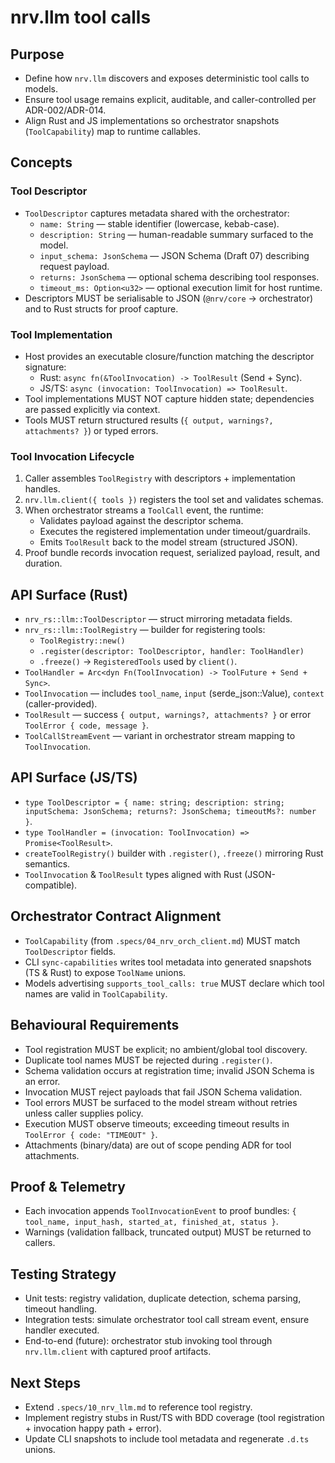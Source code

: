 # nrv.llm tool calls

## Purpose
- Define how `nrv.llm` discovers and exposes deterministic tool calls to models.
- Ensure tool usage remains explicit, auditable, and caller-controlled per ADR-002/ADR-014.
- Align Rust and JS implementations so orchestrator snapshots (`ToolCapability`) map to runtime callables.

## Concepts

### Tool Descriptor
- `ToolDescriptor` captures metadata shared with the orchestrator:
  - `name: String` — stable identifier (lowercase, kebab-case).
  - `description: String` — human-readable summary surfaced to the model.
  - `input_schema: JsonSchema` — JSON Schema (Draft 07) describing request payload.
  - `returns: JsonSchema` — optional schema describing tool responses.
  - `timeout_ms: Option<u32>` — optional execution limit for host runtime.
- Descriptors MUST be serialisable to JSON (`@nrv/core` → orchestrator) and to Rust structs for proof capture.

### Tool Implementation
- Host provides an executable closure/function matching the descriptor signature:
  - Rust: `async fn(&ToolInvocation) -> ToolResult` (Send + Sync).
  - JS/TS: `async (invocation: ToolInvocation) => ToolResult`.
- Tool implementations MUST NOT capture hidden state; dependencies are passed explicitly via context.
- Tools MUST return structured results (`{ output, warnings?, attachments? }`) or typed errors.

### Tool Invocation Lifecycle
1. Caller assembles `ToolRegistry` with descriptors + implementation handles.
2. `nrv.llm.client({ tools })` registers the tool set and validates schemas.
3. When orchestrator streams a `ToolCall` event, the runtime:
   - Validates payload against the descriptor schema.
   - Executes the registered implementation under timeout/guardrails.
   - Emits `ToolResult` back to the model stream (structured JSON).
4. Proof bundle records invocation request, serialized payload, result, and duration.

## API Surface (Rust)
- `nrv_rs::llm::ToolDescriptor` — struct mirroring metadata fields.
- `nrv_rs::llm::ToolRegistry` — builder for registering tools:
  - `ToolRegistry::new()`
  - `.register(descriptor: ToolDescriptor, handler: ToolHandler)`
  - `.freeze()` → `RegisteredTools` used by `client()`.
- `ToolHandler = Arc<dyn Fn(ToolInvocation) -> ToolFuture + Send + Sync>`.
- `ToolInvocation` — includes `tool_name`, `input` (serde_json::Value), `context` (caller-provided).
- `ToolResult` — success `{ output, warnings?, attachments? }` or error `ToolError { code, message }`.
- `ToolCallStreamEvent` — variant in orchestrator stream mapping to `ToolInvocation`.

## API Surface (JS/TS)
- `type ToolDescriptor = { name: string; description: string; inputSchema: JsonSchema; returns?: JsonSchema; timeoutMs?: number }`.
- `type ToolHandler = (invocation: ToolInvocation) => Promise<ToolResult>`.
- `createToolRegistry()` builder with `.register()`, `.freeze()` mirroring Rust semantics.
- `ToolInvocation` & `ToolResult` types aligned with Rust (JSON-compatible).

## Orchestrator Contract Alignment
- `ToolCapability` (from `.specs/04_nrv_orch_client.md`) MUST match `ToolDescriptor` fields.
- CLI `sync-capabilities` writes tool metadata into generated snapshots (TS & Rust) to expose `ToolName` unions.
- Models advertising `supports_tool_calls: true` MUST declare which tool names are valid in `ToolCapability`.

## Behavioural Requirements
- Tool registration MUST be explicit; no ambient/global tool discovery.
- Duplicate tool names MUST be rejected during `.register()`.
- Schema validation occurs at registration time; invalid JSON Schema is an error.
- Invocation MUST reject payloads that fail JSON Schema validation.
- Tool errors MUST be surfaced to the model stream without retries unless caller supplies policy.
- Execution MUST observe timeouts; exceeding timeout results in `ToolError { code: "TIMEOUT" }`.
- Attachments (binary/data) are out of scope pending ADR for tool attachments.

## Proof & Telemetry
- Each invocation appends `ToolInvocationEvent` to proof bundles: `{ tool_name, input_hash, started_at, finished_at, status }`.
- Warnings (validation fallback, truncated output) MUST be returned to callers.

## Testing Strategy
- Unit tests: registry validation, duplicate detection, schema parsing, timeout handling.
- Integration tests: simulate orchestrator tool call stream event, ensure handler executed.
- End-to-end (future): orchestrator stub invoking tool through `nrv.llm.client` with captured proof artifacts.

## Next Steps
- Extend `.specs/10_nrv_llm.md` to reference tool registry.
- Implement registry stubs in Rust/TS with BDD coverage (tool registration + invocation happy path + error).
- Update CLI snapshots to include tool metadata and regenerate `.d.ts` unions.
